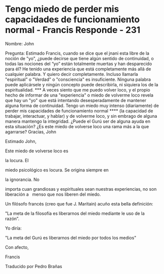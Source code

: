 # Tengo miedo de perder mis capacidades de funcionamiento normal - Francis Responde - 231

Nombre: John 

Pregunta: Estimado Francis, cuando se dice que el jnani esta libre de la noci&oacute;n de &quot;yo&quot;, &iquest;puede decirse que tiene alg&uacute;n sentido de continuidad, o todas las nociones del &ldquo;yo&rdquo; est&aacute;n totalmente muertas y han desparecido para &eacute;l? He tenido una experiencia que est&aacute; completamente m&aacute;s all&aacute; de cualquier palabra. Y quiero decir completamente. Incluso llamarla &quot;espiritual&quot; o &quot;Verdad&quot; o &quot;consciencia&quot; es insuficiente. Ninguna palabra puede aplic&aacute;rsele y ning&uacute;n concepto puede describirla, ni siquiera los de la espiritualidad. *** A veces siento que me puedo volver loco, y el propio hecho de informar de una &quot;experiencia&quot; o miedo de volverme loco revela que hay un &quot;yo&quot; que est&aacute; intentando desesperadamente de mantener alguna forma de continuidad. Tengo un miedo muy intenso (diariamente) de perder mis capacidades de funcionamiento normal **** (la capacidad de trabajar, interactuar, y hablar) y de volverme loco, y sin embrago de alguna manera mantengo la integridad. &iquest;Puede el Gur&uacute; ser de alguna ayuda en esta situaci&oacute;n? &iquest;Es este miedo de volverse loco una rama m&aacute;s a la que agarrarse? Gracias, John

Estimado John,

Este miedo de volverse loco es 

la locura. El

 miedo psicol&oacute;gico es locura. Se origina siempre en 

la ignorancia. No

 importa cuan grandiosas y espirituales sean nuestras experiencias, no son liberaci&oacute;n a
&nbsp; 
menso que nos liberen del miedo.

Un fil&oacute;sofo franc&eacute;s (creo que fue J. Maritain) acu&ntilde;o esta bella definici&oacute;n:

&quot;La meta de la filosof&iacute;a es liberarnos del miedo mediante le uso de la raz&oacute;n&rdquo;.

Yo dir&iacute;a:

&quot;La meta del Gur&uacute; es liberarnos del miedo por todos los medios&quot;

Con afecto,

Francis

Traducido por Pedro Bra&ntilde;as

